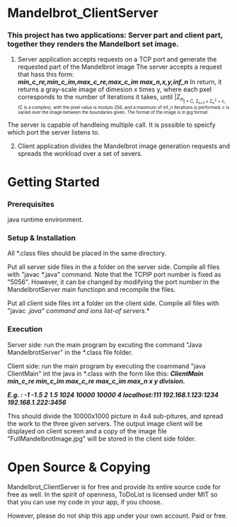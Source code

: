 # Mandelbrot_ClientServer

### This project has two applications:  Server part and client part, together they renders the Mandelbort set image.  
1.  Server application accepts requests on a TCP port and generate the requested part of the Mandelbrot image
The server accepts a request that hass this form:  
_**min_c_re,min_c_im,max_c_re,max_c_im max_n,x,y,inf_n**_
In return, it returns a gray-scale image of dimesion x times y, where each pxel corresponds to the number of iterations it takes, until |Z<sub>n<sub>| > C, Z<sub>n+1</sub> = Z<sub>n</sub><sup>2</sup> + c, (C is a complex), with the pixel value is modulo 256, and a maximum of inf_n iterations is performed.  c is varied over the image between the boundaries given.  The format of the image is in jpg format.

The server is capable of handleing multiple call.  It is psssible to speicfy which port the server listens to.

2.  Client application divides the Mandelbrot image generation requests and spreads the workload over a set of severs.

# Getting Started

### Prerequisites
java runtime environment.

### Setup & Installation
All *.class files should be placed in the same directory.

Put all server side files in the a folder on the server side. Compile all files with "javac *.java" command.  Note that the TCPIP port number is fixed as "5056".  However, it can be changed by modifying the port number in the MandelbrotServer main functiopn and recompile the files.

Put all client side files int a folder on the client side.  Compile all files with "javac *.java" command and ions list-of servers.**

### Execution 

Server side:  run the main program by excuting the command "Java MandelbrotServer" in the  *.class file folder.

Client side:  run the main program by executing the coammand "java ClientMain" int the java in *.class with the form like this:  _**ClientMain min_c_re min_c_im max_c_re max_c_im max_n x y division.**_

  _**E.g. :  -1 -1.5 2 1.5 1024 10000 10000 4 localhost:111 192.168.1.123:1234 192.168.1.222:3456**_

This should divide the 10000x1000 picture in 4x4 sub-pitures, and spread the work to the three given servers.  The output image client will be displayed on client screen and a copy of the image file "FullMandelbrotImage.jpg" will be stored in the client side folder.

# Open Source & Copying
Mandelbrot_ClientServer is for free and provide its entire source code for free as well. In the spirit of openness, ToDoList is licensed under MIT so that you can use my code in your app, if you choose.

However, please do not ship this app under your own account. Paid or free.

